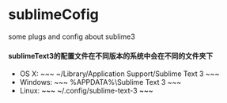 # sublimeCofig
some plugs and config about sublime3

#### sublimeText3的配置文件在不同版本的系统中会在不同的文件夹下
* OS X: ~~~ ~/Library/Application Support/Sublime Text 3 ~~~
* Windows: ~~~ %APPDATA%\Sublime Text 3 ~~~
* Linux: ~~~ ~/.config/sublime-text-3 ~~~
